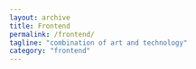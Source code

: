 ```yaml
---
layout: archive
title: Frontend
permalink: /frontend/
tagline: "combination of art and technology"
category: "frontend"
---
```

